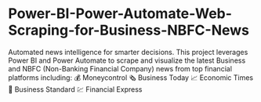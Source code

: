 # Power-BI-Power-Automate-Web-Scraping-for-Business-NBFC-News
Automated news intelligence for smarter decisions.  This project leverages Power BI and Power Automate to scrape and visualize the latest Business and NBFC (Non-Banking Financial Company) news from top financial platforms including:  💰 Moneycontrol 🗞️ Business Today 📈 Economic Times 🧾 Business Standard 💹 Financial Express
